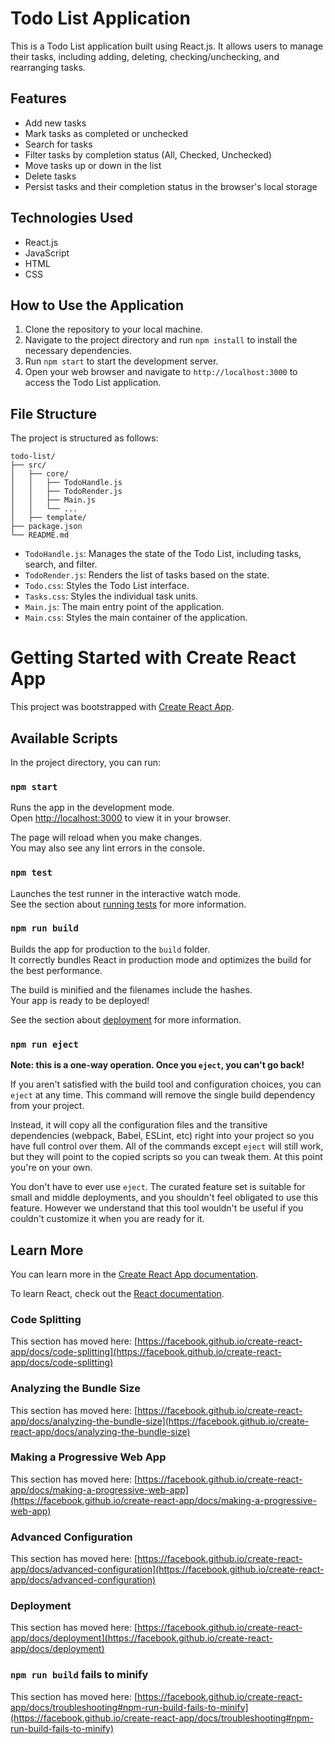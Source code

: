 # Todo List Application

This is a Todo List application built using React.js. It allows users to manage their tasks, including adding, deleting, checking/unchecking, and rearranging tasks.

## Features

- Add new tasks
- Mark tasks as completed or unchecked
- Search for tasks
- Filter tasks by completion status (All, Checked, Unchecked)
- Move tasks up or down in the list
- Delete tasks
- Persist tasks and their completion status in the browser's local storage

## Technologies Used

- React.js
- JavaScript
- HTML
- CSS

## How to Use the Application

1. Clone the repository to your local machine.
2. Navigate to the project directory and run `npm install` to install the necessary dependencies.
3. Run `npm start` to start the development server.
4. Open your web browser and navigate to `http://localhost:3000` to access the Todo List application.

## File Structure

The project is structured as follows:

```
todo-list/
├── src/
│   ├── core/
│   │   ├── TodoHandle.js
│   │   ├── TodoRender.js
│   │   ├── Main.js
│   │   └── ...
│   ├── template/
├── package.json
└── README.md
```

- `TodoHandle.js`: Manages the state of the Todo List, including tasks, search, and filter.
- `TodoRender.js`: Renders the list of tasks based on the state.
- `Todo.css`: Styles the Todo List interface.
- `Tasks.css`: Styles the individual task units.
- `Main.js`: The main entry point of the application.
- `Main.css`: Styles the main container of the application.







# Getting Started with Create React App

This project was bootstrapped with [Create React App](https://github.com/facebook/create-react-app).

## Available Scripts

In the project directory, you can run:

### `npm start`

Runs the app in the development mode.\
Open [http://localhost:3000](http://localhost:3000) to view it in your browser.

The page will reload when you make changes.\
You may also see any lint errors in the console.

### `npm test`

Launches the test runner in the interactive watch mode.\
See the section about [running tests](https://facebook.github.io/create-react-app/docs/running-tests) for more information.

### `npm run build`

Builds the app for production to the `build` folder.\
It correctly bundles React in production mode and optimizes the build for the best performance.

The build is minified and the filenames include the hashes.\
Your app is ready to be deployed!

See the section about [deployment](https://facebook.github.io/create-react-app/docs/deployment) for more information.

### `npm run eject`

**Note: this is a one-way operation. Once you `eject`, you can't go back!**

If you aren't satisfied with the build tool and configuration choices, you can `eject` at any time. This command will remove the single build dependency from your project.

Instead, it will copy all the configuration files and the transitive dependencies (webpack, Babel, ESLint, etc) right into your project so you have full control over them. All of the commands except `eject` will still work, but they will point to the copied scripts so you can tweak them. At this point you're on your own.

You don't have to ever use `eject`. The curated feature set is suitable for small and middle deployments, and you shouldn't feel obligated to use this feature. However we understand that this tool wouldn't be useful if you couldn't customize it when you are ready for it.

## Learn More

You can learn more in the [Create React App documentation](https://facebook.github.io/create-react-app/docs/getting-started).

To learn React, check out the [React documentation](https://reactjs.org/).

### Code Splitting

This section has moved here: [https://facebook.github.io/create-react-app/docs/code-splitting](https://facebook.github.io/create-react-app/docs/code-splitting)

### Analyzing the Bundle Size

This section has moved here: [https://facebook.github.io/create-react-app/docs/analyzing-the-bundle-size](https://facebook.github.io/create-react-app/docs/analyzing-the-bundle-size)

### Making a Progressive Web App

This section has moved here: [https://facebook.github.io/create-react-app/docs/making-a-progressive-web-app](https://facebook.github.io/create-react-app/docs/making-a-progressive-web-app)

### Advanced Configuration

This section has moved here: [https://facebook.github.io/create-react-app/docs/advanced-configuration](https://facebook.github.io/create-react-app/docs/advanced-configuration)

### Deployment

This section has moved here: [https://facebook.github.io/create-react-app/docs/deployment](https://facebook.github.io/create-react-app/docs/deployment)

### `npm run build` fails to minify

This section has moved here: [https://facebook.github.io/create-react-app/docs/troubleshooting#npm-run-build-fails-to-minify](https://facebook.github.io/create-react-app/docs/troubleshooting#npm-run-build-fails-to-minify)
